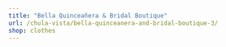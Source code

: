 ```yaml
---
title: "Bella Quinceañera & Bridal Boutique"
url: /chula-vista/bella-quinceanera-and-bridal-boutique-3/
shop: clothes
---
```

